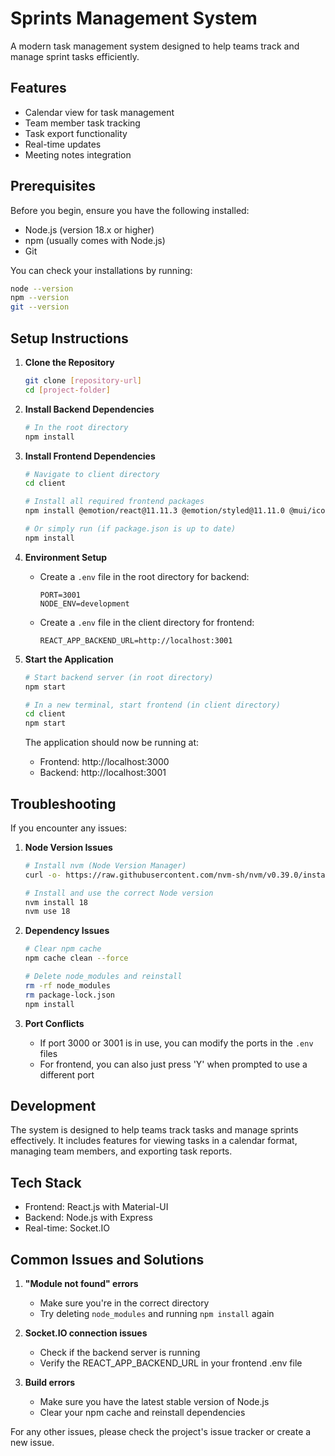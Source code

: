 # Sprints Management System

A modern task management system designed to help teams track and manage sprint tasks efficiently.

## Features
- Calendar view for task management
- Team member task tracking
- Task export functionality
- Real-time updates
- Meeting notes integration

## Prerequisites

Before you begin, ensure you have the following installed:
- Node.js (version 18.x or higher)
- npm (usually comes with Node.js)
- Git

You can check your installations by running:
```bash
node --version
npm --version
git --version
```

## Setup Instructions

1. **Clone the Repository**
   ```bash
   git clone [repository-url]
   cd [project-folder]
   ```

2. **Install Backend Dependencies**
   ```bash
   # In the root directory
   npm install
   ```

3. **Install Frontend Dependencies**
   ```bash
   # Navigate to client directory
   cd client

   # Install all required frontend packages
   npm install @emotion/react@11.11.3 @emotion/styled@11.11.0 @mui/icons-material@5.15.5 @mui/material@5.15.5 @mui/x-date-pickers@6.18.6 ajv@8.12.0 ajv-keywords@5.1.0 dayjs@1.11.10 react@18.2.0 react-dom@18.2.0 react-markdown@9.0.3 react-scripts@5.0.1 socket.io-client@4.7.4

   # Or simply run (if package.json is up to date)
   npm install
   ```

4. **Environment Setup**
   - Create a `.env` file in the root directory for backend:
     ```
     PORT=3001
     NODE_ENV=development
     ```
   - Create a `.env` file in the client directory for frontend:
     ```
     REACT_APP_BACKEND_URL=http://localhost:3001
     ```

5. **Start the Application**
   ```bash
   # Start backend server (in root directory)
   npm start

   # In a new terminal, start frontend (in client directory)
   cd client
   npm start
   ```

   The application should now be running at:
   - Frontend: http://localhost:3000
   - Backend: http://localhost:3001

## Troubleshooting

If you encounter any issues:

1. **Node Version Issues**
   ```bash
   # Install nvm (Node Version Manager)
   curl -o- https://raw.githubusercontent.com/nvm-sh/nvm/v0.39.0/install.sh | bash

   # Install and use the correct Node version
   nvm install 18
   nvm use 18
   ```

2. **Dependency Issues**
   ```bash
   # Clear npm cache
   npm cache clean --force

   # Delete node_modules and reinstall
   rm -rf node_modules
   rm package-lock.json
   npm install
   ```

3. **Port Conflicts**
   - If port 3000 or 3001 is in use, you can modify the ports in the `.env` files
   - For frontend, you can also just press 'Y' when prompted to use a different port

## Development

The system is designed to help teams track tasks and manage sprints effectively. It includes features for viewing tasks in a calendar format, managing team members, and exporting task reports.

## Tech Stack
- Frontend: React.js with Material-UI
- Backend: Node.js with Express
- Real-time: Socket.IO

## Common Issues and Solutions

1. **"Module not found" errors**
   - Make sure you're in the correct directory
   - Try deleting `node_modules` and running `npm install` again

2. **Socket.IO connection issues**
   - Check if the backend server is running
   - Verify the REACT_APP_BACKEND_URL in your frontend .env file

3. **Build errors**
   - Make sure you have the latest stable version of Node.js
   - Clear your npm cache and reinstall dependencies

For any other issues, please check the project's issue tracker or create a new issue.
